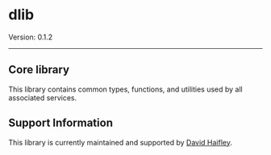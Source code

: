 # dlib

Version: 0.1.2

---

## Core library

This library contains common types, functions, and utilities used by all associated services.

## Support Information

This library is currently maintained and supported by [David Haifley](mailto://dhaifley@gmail.com).
